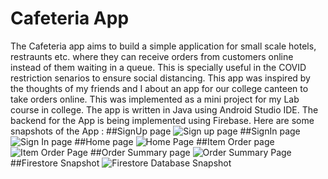 # Cafeteria App
The Cafeteria app aims to build a simple application for small scale hotels, restraunts etc. where they can receive orders from customers online instead of them waiting in a queue. This is specially useful in the COVID restriction senarios to ensure social distancing. This app was inspired by the thoughts of my friends and I about an app for our college canteen to take orders online. This was implemented as a mini project for my Lab course in college.
The app is written in Java using Android Studio IDE. The backend for the App is being implemented using Firebase.
Here are some snapshots of the App :
##SignUp page
![Sign up page](https://user-images.githubusercontent.com/65915759/184121836-dce0ba2a-4697-47fe-ad97-fda14e4fc84b.png)
##SignIn page
![Sign In page](https://user-images.githubusercontent.com/65915759/184121830-19317a91-64a1-4849-836c-06398cc6c034.png)
##Home page
![Home Page](https://user-images.githubusercontent.com/65915759/184121822-c7c7a4ab-32c1-4f5e-9198-7b6bf7376286.png)
##Item Order page
![Item Order Page](https://user-images.githubusercontent.com/65915759/184121823-6bc77ca7-4617-42d6-a43c-0fdb3d39d24e.png)
##Order Summary page
![Order Summary Page](https://user-images.githubusercontent.com/65915759/184121828-daa81399-d513-431d-81b5-87e8e1ada252.png)
##Firestore Snapshot
![Firestore Database Snapshot](https://user-images.githubusercontent.com/65915759/184121816-dce65140-3dae-497e-b0cb-c52f4960f223.png)
